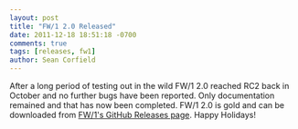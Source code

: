 ```yaml
---
layout: post
title: "FW/1 2.0 Released"
date: 2011-12-18 18:51:18 -0700
comments: true
tags: [releases, fw1]
author: Sean Corfield
---
```

After a long period of testing out in the wild FW/1 2.0 reached RC2 back in October and no further bugs have been reported. Only documentation remained and that has now been completed. FW/1 2.0 is gold and can be downloaded from [FW/1's GitHub Releases page](https://github.com/framework-one/fw1/releases). Happy Holidays!
